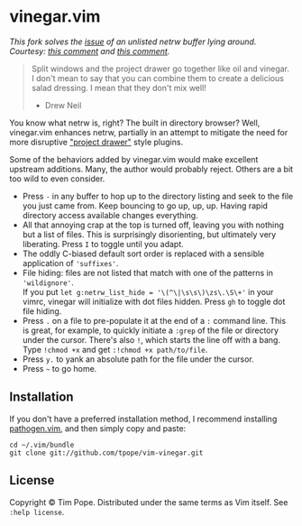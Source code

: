 # vinegar.vim

_This fork solves the [issue](https://github.com/tpope/vim-vinegar/issues/74) of
an unlisted netrw buffer lying around. Courtesy: [this
comment](https://github.com/tpope/vim-vinegar/issues/74#issuecomment-272830844)
and [this
comment](https://github.com/tpope/vim-vinegar/issues/74#issuecomment-272835909)._

> Split windows and the project drawer go together like oil and vinegar. I
> don't mean to say that you can combine them to create a delicious salad
> dressing. I mean that they don't mix well!
> - Drew Neil

You know what netrw is, right?  The built in directory browser?  Well,
vinegar.vim enhances netrw, partially in an attempt to mitigate the need for
more disruptive ["project drawer"][Oil and vinegar] style plugins.

[Oil and vinegar]: http://vimcasts.org/blog/2013/01/oil-and-vinegar-split-windows-and-project-drawer/

Some of the behaviors added by vinegar.vim would make excellent upstream
additions.  Many, the author would probably reject.  Others are a bit too wild
to even consider.

* Press `-` in any buffer to hop up to the directory listing and seek to the
  file you just came from.  Keep bouncing to go up, up, up.  Having rapid
  directory access available changes everything.
* All that annoying crap at the top is turned off, leaving you with nothing
  but a list of files.  This is surprisingly disorienting, but ultimately
  very liberating.  Press `I` to toggle until you adapt.
* The oddly C-biased default sort order is replaced with a sensible application
  of `'suffixes'`.
* File hiding: files are not listed that match with one of the patterns in
  `'wildignore'`.  
  If you put `let g:netrw_list_hide = '\(^\|\s\s\)\zs\.\S\+'`
  in your vimrc, vinegar will initialize with dot files hidden.
  Press `gh` to toggle dot file hiding.
* Press `.` on a file to pre-populate it at the end of a `:` command line.
  This is great, for example, to quickly initiate a `:grep` of the file or
  directory under the cursor.  There's also `!`, which starts the line off
  with a bang.  Type `!chmod +x` and get `:!chmod +x path/to/file`.
* Press `y.` to yank an absolute path for the file under the cursor.
* Press `~` to go home.

## Installation

If you don't have a preferred installation method, I recommend
installing [pathogen.vim](https://github.com/tpope/vim-pathogen), and
then simply copy and paste:

    cd ~/.vim/bundle
    git clone git://github.com/tpope/vim-vinegar.git

## License

Copyright © Tim Pope.  Distributed under the same terms as Vim itself.
See `:help license`.

